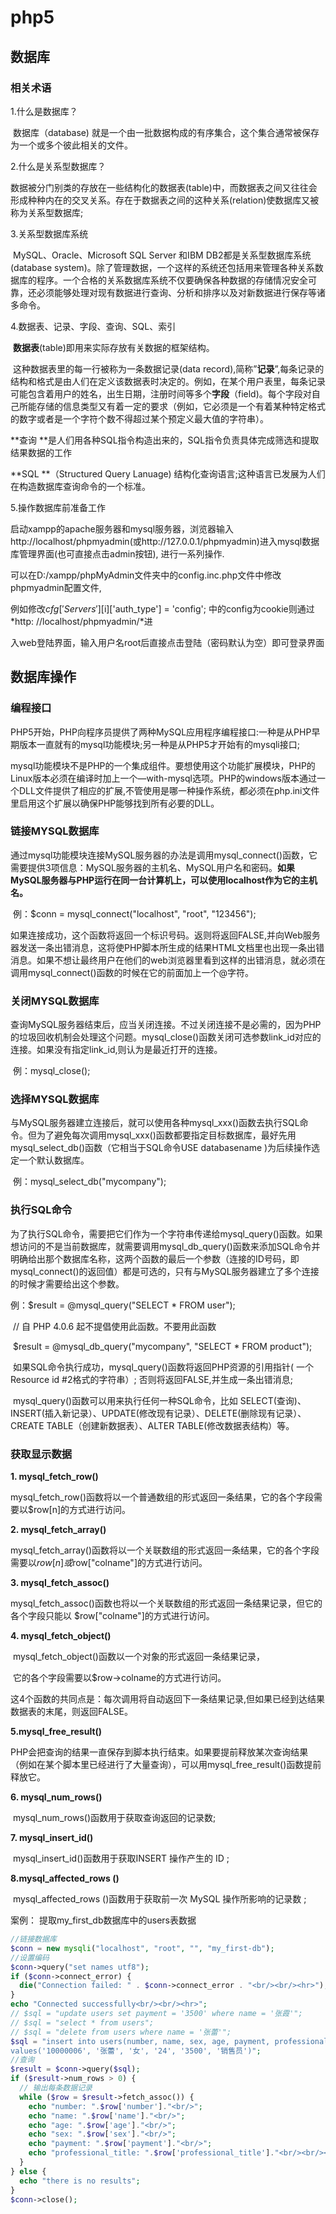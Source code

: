 # php5

## 数据库

### 相关术语

1.什么是数据库？

​	数据库（database) 就是一个由一批数据构成的有序集合，这个集合通常被保存为一个或多个彼此相关的文件。

2.什么是关系型数据库？

​	数据被分门别类的存放在一些结构化的数据表(table)中，而数据表之间又往往会形成种种内在的交叉关系。存在于数据表之间的这种关系(relation)使数据库又被称为关系型数据库;

3.关系型数据库系统

​	MySQL、Oracle、Microsoft SQL Server 和IBM DB2都是关系型数据库系统(database system)。除了管理数据，一个这样的系统还包括用来管理各种关系数据库的程序。一个合格的关系数据库系统不仅要确保各种数据的存储情况安全可靠，还必须能够处理对现有数据进行查询、分析和排序以及对新数据进行保存等诸多命令。

4.数据表、记录、字段、查询、SQL、索引

​	**数据表**(table)即用来实际存放有关数据的框架结构。

​      这种数据表里的每一行被称为一条数据记录(data record),简称”**记录**”,每条记录的结构和格式是由人们在定义该数据表时决定的。例如，在某个用户表里，每条记录可能包含着用户的姓名，出生日期，注册时间等多个**字段**（field)。每个字段对自己所能存储的信息类型又有着一定的要求（例如，它必须是一个有着某种特定格式的数字或者是一个字符个数不得超过某个预定义最大值的字符串）。

**查询 **是人们用各种SQL指令构造出来的，SQL指令负责具体完成筛选和提取结果数据的工作

**SQL **（Structured Query Lanuage) 结构化查询语言;这种语言已发展为人们在构造数据库查询命令的一个标准。

5.操作数据库前准备工作

启动xampp的apache服务器和mysql服务器，浏览器输入http://localhost/phpmyadmin(或http://127.0.0.1/phpmyadmin)进入mysql数据库管理界面(也可直接点击admin按钮), 进行一系列操作.

可以在D:/xampp/phpMyAdmin文件夹中的config.inc.php文件中修改phpmyadmin配置文件,

例如修改$cfg['Servers'][$i]['auth_type'] = 'config'; 中的config为cookie则通过*http: //localhost/phpmyadmin/*进

入web登陆界面，输入用户名root后直接点击登陆（密码默认为空）即可登录界面





## 数据库操作

### 编程接口

   PHP5开始，PHP向程序员提供了两种MySQL应用程序编程接口:一种是从PHP早期版本一直就有的mysql功能模块;另一种是从PHP5才开始有的mysqli接口;

​	mysql功能模块不是PHP的一个集成组件。要想使用这个功能扩展模块，PHP的Linux版本必须在编译时加上一个—with-mysql选项。PHP的windows版本通过一个DLL文件提供了相应的扩展,不管使用是哪一种操作系统，都必须在php.ini文件里启用这个扩展以确保PHP能够找到所有必要的DLL。

### 链接MYSQL数据库

​      通过mysql功能模块连接MySQL服务器的办法是调用mysql_connect()函数，它需要提供3项信息：MySQL服务器的主机名、MySQL用户名和密码。**如果MySQL服务器与PHP运行在同一台计算机上，可以使用localhost作为它的主机名。**

​	例：$conn = mysql_connect("localhost", "root", "123456");

​	如果连接成功，这个函数将返回一个标识号码。返则将返回FALSE,并向Web服务器发送一条出错消息，这将使PHP脚本所生成的结果HTML文档里也出现一条出错消息。如果不想让最终用户在他们的web浏览器里看到这样的出错消息，就必须在调用mysql_connect()函数的时候在它的前面加上一个@字符。

### 关闭MYSQL数据库

查询MySQL服务器结束后，应当关闭连接。不过关闭连接不是必需的，因为PHP的垃圾回收机制会处理这个问题。mysql_close()函数关闭可选参数link_id对应的连接。如果没有指定link_id,则认为是最近打开的连接。

​	例：mysql_close();

### 选择MYSQL数据库

与MySQL服务器建立连接后，就可以使用各种mysql_xxx()函数去执行SQL命令。但为了避免每次调用mysql_xxx()函数都要指定目标数据库，最好先用mysql_select_db()函数（它相当于SQL命令USE databasename )为后续操作选定一个默认数据库。

​	例：mysql_select_db("mycompany");

### 执行SQL命令

为了执行SQL命令，需要把它们作为一个字符串传递给mysql_query()函数。如果想访问的不是当前数据库，就需要调用mysql_db_query()函数来添加SQL命令并明确给出那个数据库名称，这两个函数的最后一个参数（连接的ID号码，即mysql_connect()的返回值）都是可选的，只有与MySQL服务器建立了多个连接的时候才需要给出这个参数。

例：$result = @mysql_query("SELECT * FROM user");

​	   // 自 PHP 4.0.6 起不提倡使用此函数。不要用此函数

​	   $result = @mysql_db_query("mycompany", "SELECT * FROM product");

​	   如果SQL命令执行成功，mysql_query()函数将返回PHP资源的引用指针( 一个Resource      id #2格式的字符串）; 否则将返回FALSE,并生成一条出错消息;

​	   mysql_query()函数可以用来执行任何一种SQL命令，比如 SELECT(查询)、INSERT(插入新记录）、UPDATE(修改现有记录）、DELETE(删除现有记录）、CREATE TABLE（创建新数据表）、ALTER TABLE(修改数据表结构）等。

### 获取显示数据

**1. mysql_fetch_row()**

​	mysql_fetch_row()函数将以一个普通数组的形式返回一条结果，它的各个字段需要以$row[n]的方式进行访问。

**2. mysql_fetch_array()**

​	 mysql_fetch_array()函数将以一个关联数组的形式返回一条结果，它的各个字段需要以$row[n]或$row["colname"]的方式进行访问。

**3. mysql_fetch_assoc()**

​	mysql_fetch_assoc()函数也将以一个关联数组的形式返回一条结果记录，但它的各个字段只能以 $row["colname"]的方式进行访问。 	

**4. mysql_fetch_object()**

​	mysql_fetch_object()函数以一个对象的形式返回一条结果记录，

​	它的各个字段需要以$row->colname的方式进行访问。

​	这4个函数的共同点是：每次调用将自动返回下一条结果记录,但如果已经到达结果数据表的末尾，则返回FALSE。

**5.mysql_free_result()**

​	PHP会把查询的结果一直保存到脚本执行结束。如果要提前释放某次查询结果（例如在某个脚本里已经进行了大量查询），可以用mysql_free_result()函数提前释放它。

**6. mysql_num_rows()**

​	mysql_num_rows()函数用于获取查询返回的记录数;

**7. mysql_insert_id()**

​	mysql_insert_id()函数用于获取INSERT 操作产生的 ID ;

**8.mysql_affected_rows ()**

​	 mysql_affected_rows ()函数用于获取前一次 MySQL 操作所影响的记录数 ;



案例： 提取my_first_db数据库中的users表数据

```php
//链接数据库  
$conn = new mysqli("localhost", "root", "", "my_first-db");
//设置编码
$conn->query("set names utf8");
if ($conn->connect_error) {
  die("Connection failed: " . $conn->connect_error . "<br/><br/><hr>");
} 
echo "Connected successfully<br/><br/><hr>"; 
// $sql = "update users set payment = '3500' where name = '张霞'";
// $sql = "select * from users";
// $sql = "delete from users where name = '张蕾'";
$sql = "insert into users(number, name, sex, age, payment, professional_title) 
values('10000006', '张蕾', '女', '24', '3500', '销售员')";
//查询
$result = $conn->query($sql);
if ($result->num_rows > 0) {
  // 输出每条数据记录
  while ($row = $result->fetch_assoc()) {
    echo "number: ".$row['number']."<br/>";
    echo "name: ".$row['name']."<br/>";
    echo "age: ".$row['age']."<br/>";
    echo "sex: ".$row['sex']."<br/>";
    echo "payment: ".$row['payment']."<br/>";
    echo "professional_title: ".$row['professional_title']."<br/><br/><hr>";
  }
} else {
  echo "there is no results";
}
$conn->close();
```

